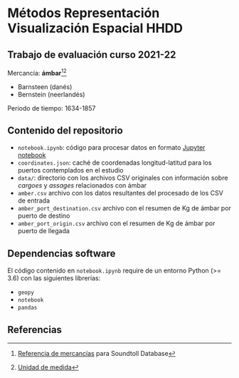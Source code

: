 # Métodos Representación Visualización Espacial HHDD

## Trabajo de evaluación curso 2021-22

Mercancía: **ámbar**[^1][^2]
* Barnsteen (danés)
* Bernstein (neerlandés)

Periodo de tiempo: 1634-1857

## Contenido del repositorio

* `notebook.ipynb`: código para procesar datos en formato [Jupyter notebook](https://jupyter.org)
* `coordinates.json`: caché de coordenadas longitud-latitud para los puertos contemplados en el estudio
* `data/`: directorio con los archivos CSV originales con información sobre _cargoes_ y _assages_ relacionados con ámbar
* `amber.csv` archivo con los datos resultantes del procesado de los CSV de entrada
* `amber_port_destination.csv` archivo con el resumen de Kg de ámbar por puerto de destino
* `amber_port_origin.csv` archivo con el resumen de Kg de ámbar por puerto de llegada

## Dependencias software

El código contenido en `notebook.ipynb` require de un entorno Python (>= 3.6) con las siguientes librerías:

* `geopy`
* `notebook`
* `pandas`

## Referencias

[^1]: [Referencia de mercancías](http://www.soundtoll.nl/images/files/List%20of%20products.pdf) para Soundtoll Database
[^2]: [Unidad de medida](https://www.sizes.com/units/pund.htm)
